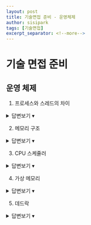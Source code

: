 ```yaml
---
layout: post
title: 기술면접 준비 - 운영체제
author: sisipark
tags: [기술면접]
excerpt_separator: <!--more-->
---
```


# 기술 면접 준비



## 운영 체제
<!--more-->

1. 프로세스와 스레드의 차이
<details>
  <summary>답변보기 ▾</summary>
  <div markdown="1">
    프로세스는 운영체제로부터 자원을 할당받은 작업의 단위이며 스레드는 프로세스가 할당받은 자원을 이용하는 실행 흐름의 단위이다.
    프로그램을 실행시키면 운영체제가 프로그램에 독립적인 메모리 공간을 할당해준다. 즉 프로세스는 메모리에 올라간 프로그램 실행 단위이다.
    하나의 프로세스 내에 여러 스레드를 생성 가능하다. 프로세스와 다르게 프로세스 내에서 메모리를 공유해가며 작동이 가능하다.

    프로세스가 메모리에 올라갈 때 운영체제로부터 시스템 자원을 할당받는다 했다. 이때 운영체제는 프로세스마다 각각 독립된 메모리 영역을, code/data/heap/stack의 형식으로 할당해준다.
    각각 독립된 메모리 영역을 할당해주므로 다른 프로세스의 변수나 자료에 접근할 수 없다.

    이와 다르게 스레드는 메모리를 공유할 수 있다. stack 부분만 따로 할당받고 나머지(code,data,heap)은 공유한다. 
    이러한 메모리 공유의 이유는, 운영체제 관점에서는 프로세스가 최소 단위이고 이 프로세스만 관리할 수 있는데, 각 스레드가 메모리를 각각 할당받아 사용해버리면 관리가 안되기 때문이다(정확한 답은 아닐거같다. 좀 더 찾아보자.)

    정리하자면, 운영체제가 프로세스에게 code/data/heap/stack 메모리 영역을 할당해주고 최소 단위로 삼는다. 
    스레드는 프로세스 내에서 stack을 제외한 다른 메모리 영역을 공유한다. 다만 동기화 문제를 신경써야만 한다.
  </div>
</details>

2. 메모리 구조
<details>
  <summary>답변보기 ▾</summary>
  <div markdown="1">
    코드, 데이터, 스택, 힙으로 구분된다. 프로그램이 메모리에 올라가게 되면 운영체제로부터 해당 메모리 영역을 할당받는다. 
    코드 영역에는 소스코드가 들어가고
    데이터 영역에는 전역변수, 정적변수 등이 저장된다. 프로그램이 끝날 때 까지 메모리에 남아있다. 초기화된 변수 영역과 초기화 안된 변수영역(BSS)로 나뉜다.
    힙 영역에는 동적으로 할당할 변수들이 저장되는 공간. 오브젝트 들이 이 곳에 저장된다. 사용자에 의해 메모리 공간이 동적으로 할당된다. 
    스택 영역에는 함수 호출할 때 지역변수, 매개변수 등이 저장되는 곳이다. 함수가 종료되면 해당 함수에 할당된 변수들도 메모리에서 해제한다.

  </div>
</details>

3. CPU 스케쥴러
<details>
  <summary>답변보기 ▾</summary>
  <div markdown="1">
    레디큐에 있는 프로세스에 대해 CPU 할당하는 방법, 혹은 스케쥴링을 CPU 스케쥴러가 관리.

    비선점형 스케쥴링
    - FCFS(First Come First Serve)
      - 먼저 CPU를 요청하는 프로세스부터 처리
    - SJF(Shortest Job First)
      - CPU 사용하는 시간 적은걸 먼저 실행
      - 근데 사용시간 긴 프로세스는 기아상태 빠질 수 있음

    선점형 스케쥴링
    - SRT(Shortes Remaining Time)
      - 최단 잔여시간을 우선으로 하는 스케쥴링
      - 진행중인 프로세스가 있어도 최단 잔여시간인 프로세스를 위해 슬립 시키고 짧은 프로세스를 할당
    - 라운드로빈
      - 모든 프로세스가 같은 우선순위를 가지고 time slice를 기반으로 스케쥴링
      - 라운드로빈 레디큐에서 타임 슬라이스따라 프로세스 돌려가며 실행하는데 만약 2번프로세스 실행 시간이 남았다면 정해진 타임동안 실행 후 다시 큐의 뒷부분에 넣는다.
      - 타임퀀텀(타임슬라이스) 심하게 크면 FCFS랑 별다를 거 없고, 너무 짧게 가져가면 컨텍스트 스위칭 잦아서 오버헤드 발생(비효율적)
  </div>
</details>


4. 가상 메모리
<details>
  <summary>답변보기 ▾</summary>
  <div markdown="1">
    실제 각 프로세스마다 충분한 메모리 할당하기에는 메모리 크기 한계가 있음.
    그래서 실행에 필요한 부분만 메모리에 올림.
  </div>
</details>

5. 데드락
<details>
  <summary>답변보기 ▾</summary>
  <div markdown="1">
    둘 이상의 프로세스가 다른 프로세스가 점유하고 있는 자원을 서로 기다릴 때 무한 대기에 빠지는 상황
    데드락 발생 조건
    - 상호배제: 자원은 한 번에 한 프로세스만이 사용할 수 있어야 함
    - 정유대기: 최소한 하나의 자원을 점유하고 있으면서 동시에 다른 프로세스에 할당된 자원을 대기하는 프로세스가 있어야 한다
    - 비선점: 다른 프로세스에 할당된 자원은 사용이 끝날 때 까지 강제로 뺏을 수 없다
    - 순환대기: 각 프로세스는 순환적으로 다음 프로세스가 요구하는 자원을 갖고 있다
  </div>
</details>








